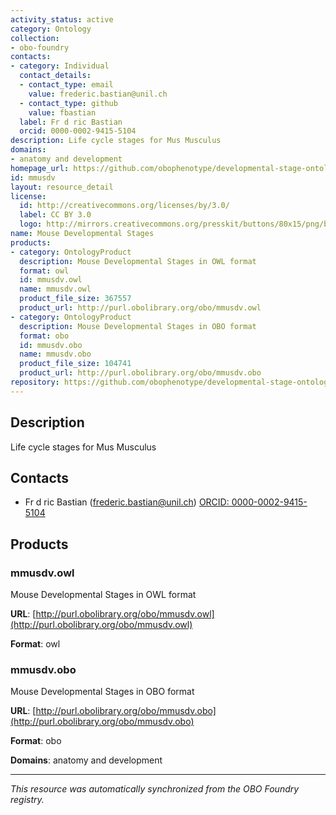 ```yaml
---
activity_status: active
category: Ontology
collection:
- obo-foundry
contacts:
- category: Individual
  contact_details:
  - contact_type: email
    value: frederic.bastian@unil.ch
  - contact_type: github
    value: fbastian
  label: Fr d ric Bastian
  orcid: 0000-0002-9415-5104
description: Life cycle stages for Mus Musculus
domains:
- anatomy and development
homepage_url: https://github.com/obophenotype/developmental-stage-ontologies/wiki/MmusDv
id: mmusdv
layout: resource_detail
license:
  id: http://creativecommons.org/licenses/by/3.0/
  label: CC BY 3.0
  logo: http://mirrors.creativecommons.org/presskit/buttons/80x15/png/by.png
name: Mouse Developmental Stages
products:
- category: OntologyProduct
  description: Mouse Developmental Stages in OWL format
  format: owl
  id: mmusdv.owl
  name: mmusdv.owl
  product_file_size: 367557
  product_url: http://purl.obolibrary.org/obo/mmusdv.owl
- category: OntologyProduct
  description: Mouse Developmental Stages in OBO format
  format: obo
  id: mmusdv.obo
  name: mmusdv.obo
  product_file_size: 104741
  product_url: http://purl.obolibrary.org/obo/mmusdv.obo
repository: https://github.com/obophenotype/developmental-stage-ontologies
---
```

## Description

Life cycle stages for Mus Musculus

## Contacts

- Fr d ric Bastian (frederic.bastian@unil.ch) [ORCID: 0000-0002-9415-5104](https://orcid.org/0000-0002-9415-5104)

## Products

### mmusdv.owl

Mouse Developmental Stages in OWL format

**URL**: [http://purl.obolibrary.org/obo/mmusdv.owl](http://purl.obolibrary.org/obo/mmusdv.owl)

**Format**: owl

### mmusdv.obo

Mouse Developmental Stages in OBO format

**URL**: [http://purl.obolibrary.org/obo/mmusdv.obo](http://purl.obolibrary.org/obo/mmusdv.obo)

**Format**: obo

**Domains**: anatomy and development

---

*This resource was automatically synchronized from the OBO Foundry registry.*